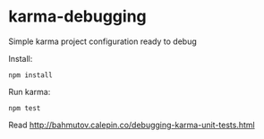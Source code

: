 # karma-debugging
Simple karma project configuration ready to debug

Install:
  `````
  npm install
  `````

Run karma:
  `````
  npm test
  `````

Read http://bahmutov.calepin.co/debugging-karma-unit-tests.html
